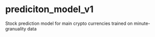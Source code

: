 # prediciton_model_v1
Stock prediction model for main crypto currencies trained on minute-granuality data 
